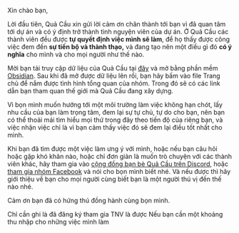 Xin chào bạn, 

Lời đầu tiên, Quả Cầu xin gửi lời cảm ơn chân thành tới bạn vì đã quan tâm tới dự án và có ý định trở thành tình nguyện viên của dự án. Ở Quả Cầu các thành viên đều được **tự quyết định việc mình sẽ làm**, để họ thấy được công việc đem đến **sự tiến bộ và thành thạo,** và đang tạo nên một điều gì đó **có ý nghĩa** cho mình và cho mọi người như thế nào.

Mời bạn tải truy cập dữ liệu của Quả Cầu tại [đây](https://drive.google.com/drive/folders/1jtY95VTvQB5naS0s0XXw7Pd63HNh3Iz0?usp=sharing) và mở bằng phần mềm [Obsidian](https://obsidian.md/). Sau khi đã mở được dữ liệu lên rồi, bạn hãy bấm vào file Trang chủ để nắm được tình hình tổng quan của nhóm. Trong đó sẽ có các link dẫn bạn tham quan thế giới mà Quả Cầu đang xây dựng.

Vì bọn mình muốn hướng tới một môi trường làm việc không hạn chót, lấy nhu cầu của bạn làm trọng tâm, đem lại sự tự chủ, tự do cho bạn, nên bạn có thể thoải mái tìm hiểu mọi thứ trong đây theo tiến độ của riêng bạn, và việc nhận việc chỉ là vì bạn cảm thấy việc đó sẽ đem lại điều tốt nhất cho mình.

Khi bạn đã tìm được một việc làm ưng ý với mình, hoặc nếu bạn câu hỏi hoặc gặp khó khăn nào, hoặc chỉ đơn giản là muốn trò chuyện với các thành viên khác, hãy tham gia vào [cộng đồng bạn bè Quả Cầu trên Discord](https://discord.gg/jWTk4EHFK2), hoặc [tham gia nhóm Facebook](https://www.facebook.com/groups/thaydoiniemtintieucuc/) và nói cho bọn mình biết nhé. Và nếu được thì hãy giới thiệu về bạn cho mọi người cùng biết bạn là một người thú vị đến thế nào nhé.

Cảm ơn bạn đã có hứng thú đồng hành cùng bọn mình.




Chỉ cần ghi là đã đăng ký tham gia TNV là được
Nếu bạn cần một khoảng thu nhập cho những việc mình làm

